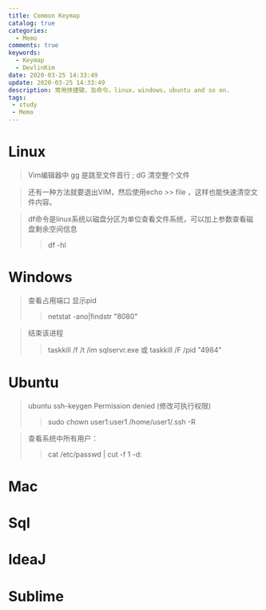 ```yaml
---
title: Common Keymap
catalog: true
categories:
  - Memo
comments: true
keywords:
  - Keymap
  - DevlinKim
date: 2020-03-25 14:33:49
update: 2020-03-25 14:33:49
description: 常用快捷键，及命令，linux，windows，ubuntu and so on.
tags:
 - study
 - Memo
---
```


# Linux

> Vim编辑器中 gg 是跳至文件首行 ;  dG 清空整个文件

>还有一种方法就要退出VIM，然后使用echo >> file ，这样也能快速清空文件内容。

> df命令是linux系统以磁盘分区为单位查看文件系统，可以加上参数查看磁盘剩余空间信息
>> df -hl

# Windows

>查看占用端口 显示pid
>> netstat -ano|findstr "8080" 

>结束该进程
>> taskkill /f /t /im sqlservr.exe  或 taskkill /F /pid "4984"

# Ubuntu

> ubuntu ssh-keygen Permission denied (修改可执行权限)
>> sudo chown user1:user1 /home/user1/.ssh -R

> 查看系统中所有用户：
>> cat /etc/passwd | cut -f 1 -d:

# Mac

# Sql

# IdeaJ

# Sublime

